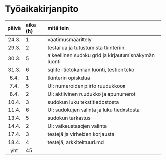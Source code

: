 # Työaikakirjanpito

| päivä | aika (h) | mitä tein |
| :----:|:---------| :---------|
| 24.3. | 1        | vaatimusmäärittely |
| 29.3. | 2        | testailua ja tutustumista tkinteriin |
| 30.3. | 5        | alkeellinen sudoku grid ja kirjautumisnäkymän luonti |
| 31.3. | 6        | sqlite-tietokannan luonti, testien teko |
| 6.4.  | 1        | tkinterin opiskelua |
| 7.4.  | 5        | UI: numeroiden piirto ruudukkoon |
| 8.4.  | 2        | UI: aktiivinen ruudukko ja apunumerot |
| 10.4. | 3        | sudokun luku tekstitiedostosta |
| 11.4. | 6        | UI: sudokujen valinta ja luku tiedostosta |
| 13.4. | 5        | sudokun tarkastus |
| 14.4. | 2        | UI: vaikeustasojen valinta |
| 17.4. | 3        | testejä ja virheiden korjausta |
| 18.4. | 4        | testejä, arkkitehtuuri.md |
| yht   | 45       | |
